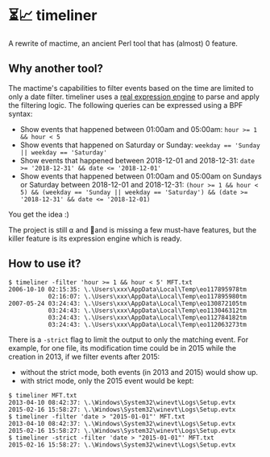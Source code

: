 # ⏳📈 timeliner

A rewrite of mactime, an ancient Perl tool that has (almost) 0 feature.

## Why another tool?

The mactime's capabilities to filter events based on the time are limited to only a date filter. timeliner uses a [real expression engine](https://github.com/Knetic/govaluate) to parse and apply the filtering logic. The following queries can be expressed using a BPF syntax:

* Show events that happened between 01:00am and 05:00am: `hour >= 1 && hour < 5`
* Show events that happened on Saturday or Sunday: `weekday == 'Sunday || weekday == 'Saturday'`
* Show events that happened between 2018-12-01 and 2018-12-31: `date >= '2018-12-31' && date <= '2018-12-01'`
* Show events that happened between 01:00am and 05:00am on Sundays or Saturday between 2018-12-01 and 2018-12-31: `(hour >= 1 && hour < 5) && (weekday == 'Sunday || weekday == 'Saturday') && (date >= '2018-12-31' && date <= '2018-12-01)`

You get the idea :)

The project is still ⍺ and 👼and is missing a few must-have features, but the killer feature is its expression engine which is ready.

## How to use it?

```
$ timeliner -filter 'hour >= 1 && hour < 5' MFT.txt
2006-10-10 02:15:35: \.\Users\xxx\AppData\Local\Temp\eo117895978tm
           02:16:07: \.\Users\xxx\AppData\Local\Temp\eo117895980tm
2007-05-24 03:24:43: \.\Users\xxx\AppData\Local\Temp\eo130872105tm
           03:24:43: \.\Users\xxx\AppData\Local\Temp\eo113046312tm
           03:24:43: \.\Users\xxx\AppData\Local\Temp\eo112784182tm
           03:24:43: \.\Users\xxx\AppData\Local\Temp\eo112063273tm
```

There is a `-strict` flag to limit the output to only the matching event. For example, for one file, its modification time could be in 2015 while the creation in 2013, if we filter events after 2015:
* without the strict mode, both events (in 2013 and 2015) would show up.
* with strict mode, only the 2015 event would be kept:

```
$ timeliner MFT.txt
2013-04-10 08:42:37: \.\Windows\System32\winevt\Logs\Setup.evtx
2015-02-16 15:58:27: \.\Windows\System32\winevt\Logs\Setup.evtx
$ timeliner -filter 'date > "2015-01-01"' MFT.txt
2013-04-10 08:42:37: \.\Windows\System32\winevt\Logs\Setup.evtx
2015-02-16 15:58:27: \.\Windows\System32\winevt\Logs\Setup.evtx
$ timeliner -strict -filter 'date > "2015-01-01"' MFT.txt
2015-02-16 15:58:27: \.\Windows\System32\winevt\Logs\Setup.evtx
```

